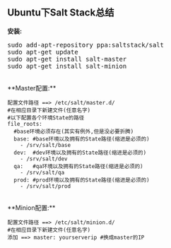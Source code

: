 Ubuntu下Salt Stack总结
----------------------
**安装:** 
<pre>sudo add-apt-repository ppa:saltstack/salt
sudo apt-get update
sudo apt-get install salt-master
sudo apt-get install salt-minion</pre>

<br/>
**Master配置:**

    配置文件路径 ==> /etc/salt/master.d/
    #在相应目录下新建文件(任意名字)
    #以下配置各个环境State的路径
    file_roots:
      #base环境必须存在(其实有例外,但是没必要折腾)
      base:	#base环境以及拥有的State路径(缩进是必须的)
        - /srv/salt/base
      dev:  #dev环境以及拥有的State路径(缩进是必须的)
        - /srv/salt/dev
      qa:	#qa环境以及拥有的State路径(缩进是必须的)
        - /srv/salt/qa
      prod:	#prod环境以及拥有的State路径(缩进是必须的)
        - /srv/salt/prod


<br/>
**Minion配置:**

    配置文件路径 ==> /etc/salt/minion.d/
    #在相应目录下新建文件(任意名字)
    添加 ==> master: yourserverip #换成master的IP
